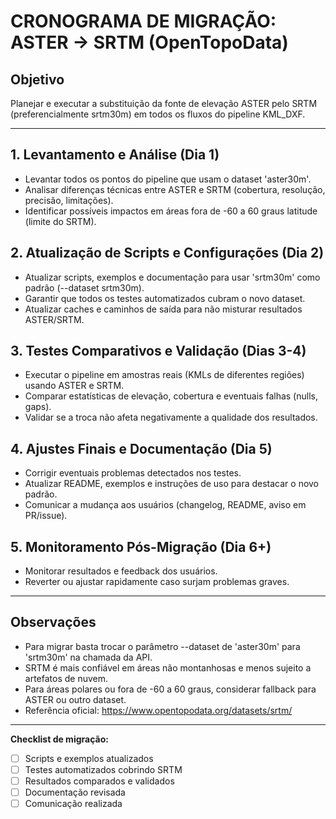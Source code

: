 # CRONOGRAMA DE MIGRAÇÃO: ASTER → SRTM (OpenTopoData)

## Objetivo
Planejar e executar a substituição da fonte de elevação ASTER pelo SRTM (preferencialmente srtm30m) em todos os fluxos do pipeline KML_DXF.

---

## 1. Levantamento e Análise (Dia 1)
- Levantar todos os pontos do pipeline que usam o dataset 'aster30m'.
- Analisar diferenças técnicas entre ASTER e SRTM (cobertura, resolução, precisão, limitações).
- Identificar possíveis impactos em áreas fora de -60 a 60 graus latitude (limite do SRTM).

## 2. Atualização de Scripts e Configurações (Dia 2)
- Atualizar scripts, exemplos e documentação para usar 'srtm30m' como padrão (--dataset srtm30m).
- Garantir que todos os testes automatizados cubram o novo dataset.
- Atualizar caches e caminhos de saída para não misturar resultados ASTER/SRTM.

## 3. Testes Comparativos e Validação (Dias 3-4)
- Executar o pipeline em amostras reais (KMLs de diferentes regiões) usando ASTER e SRTM.
- Comparar estatísticas de elevação, cobertura e eventuais falhas (nulls, gaps).
- Validar se a troca não afeta negativamente a qualidade dos resultados.

## 4. Ajustes Finais e Documentação (Dia 5)
- Corrigir eventuais problemas detectados nos testes.
- Atualizar README, exemplos e instruções de uso para destacar o novo padrão.
- Comunicar a mudança aos usuários (changelog, README, aviso em PR/issue).

## 5. Monitoramento Pós-Migração (Dia 6+)
- Monitorar resultados e feedback dos usuários.
- Reverter ou ajustar rapidamente caso surjam problemas graves.

---

## Observações
- Para migrar basta trocar o parâmetro --dataset de 'aster30m' para 'srtm30m' na chamada da API.
- SRTM é mais confiável em áreas não montanhosas e menos sujeito a artefatos de nuvem.
- Para áreas polares ou fora de -60 a 60 graus, considerar fallback para ASTER ou outro dataset.
- Referência oficial: https://www.opentopodata.org/datasets/srtm/

---

**Checklist de migração:**
- [ ] Scripts e exemplos atualizados
- [ ] Testes automatizados cobrindo SRTM
- [ ] Resultados comparados e validados
- [ ] Documentação revisada
- [ ] Comunicação realizada
